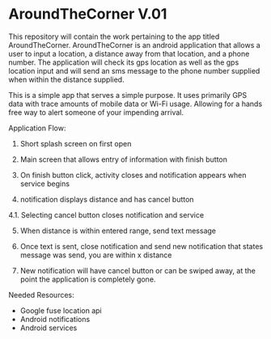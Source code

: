 # AroundTheCorner V.01
This repository will contain the work pertaining to the app titled AroundTheCorner.
AroundTheCorner is an android application that allows a user to input a location, 
a distance away from that location, and a phone number. The application will check 
its gps location as well as the gps location input and will send an sms message to 
the phone number supplied when within the distance supplied.

This is a simple app that serves a simple purpose. It uses primarily GPS data with trace amounts of mobile data or Wi-Fi usage.
Allowing for a hands free way to alert someone of your impending arrival.

Application Flow:
1. Short splash screen on first open

2. Main screen that allows entry of information with finish button

3. On finish button click, activity closes and notification appears when service begins

4. notification displays distance and has cancel button

  4.1. Selecting cancel button closes notification and service

5. When distance is within entered range, send text message

6. Once text is sent, close notification and send new notification that states message was send, you are within x distance

7. New notification will have cancel button or can be swiped away, at the point the application is completely gone.


Needed Resources:
- Google fuse location api
- Android notifications
- Android services

